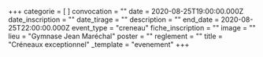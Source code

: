 +++
categorie = [ ]
convocation = ""
date = 2020-08-25T19:00:00.000Z
date_inscription = ""
date_tirage = ""
description = ""
end_date = 2020-08-25T22:00:00.000Z
event_type = "creneau"
fiche_inscription = ""
image = ""
lieu = "Gymnase Jean Maréchal"
poster = ""
reglement = ""
title = "Créneaux exceptionnel"
_template = "evenement"
+++

